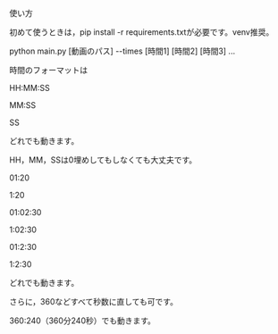 使い方

初めて使うときは，pip install -r requirements.txtが必要です。venv推奨。

python main.py [動画のパス] --times [時間1] [時間2] [時間3] ...

時間のフォーマットは

HH:MM:SS

MM:SS

SS

どれでも動きます。

HH，MM，SSは0埋めしてもしなくても大丈夫です。

01:20

1:20

01:02:30

1:02:30

01:2:30

1:2:30

どれでも動きます。

さらに，360などすべて秒数に直しても可です。

360:240（360分240秒）でも動きます。